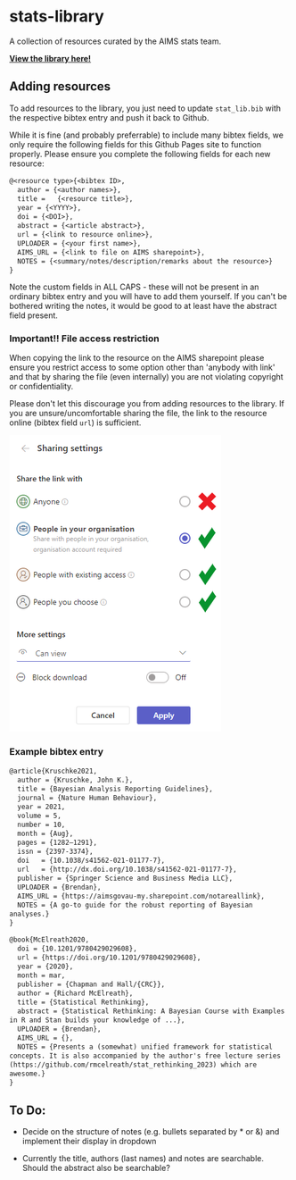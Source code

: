 # stats-library 

A collection of resources curated by the AIMS stats team.

[**View the library here!**](https://open-aims.github.io/stats-library/)



## Adding resources

To add resources to the library, you just need to update `stat_lib.bib` with the respective bibtex entry and push it back to Github. 

While it is fine (and probably preferrable) to include many bibtex fields, we only require the following fields for this Github Pages site to function properly. Please ensure you complete the following fields for each new resource:

```
@<resource type>{<bibtex ID>,
  author = {<author names>},
  title =	{<resource title>},
  year = {<YYYY>},
  doi =	{<DOI>},
  abstract = {<article abstract>},
  url =	{<link to resource online>},
  UPLOADER = {<your first name>}, 
  AIMS_URL = {<link to file on AIMS sharepoint>},
  NOTES = {<summary/notes/description/remarks about the resource>}
}
```

Note the custom fields in ALL CAPS - these will not be present in an ordinary bibtex entry and you will have to add them yourself. If you can't be bothered writing the notes, it would be good to at least have the abstract field present.

###  **Important!!** File access restriction

When copying the link to the resource on the AIMS sharepoint please ensure you restrict access to some option other than 'anybody with link' and that by sharing the file (even internally) you are not violating copyright or confidentiality. 

Please don't let this discourage you from adding resources to the library. If you are unsure/uncomfortable sharing the file, the link to the resource online (bibtex field `url`) is sufficient.

![](.resources/sharepoint_link_access.png)



### Example bibtex entry

```
@article{Kruschke2021,
  author = {Kruschke, John K.},
  title	= {Bayesian Analysis Reporting Guidelines},
  journal = {Nature Human Behaviour},
  year = 2021,
  volume = 5,
  number = 10,
  month	= {Aug},
  pages	= {1282–1291},
  issn = {2397-3374},
  doi	= {10.1038/s41562-021-01177-7},
  url	= {http://dx.doi.org/10.1038/s41562-021-01177-7},
  publisher = {Springer Science and Business Media LLC},
  UPLOADER = {Brendan},
  AIMS_URL = {https://aimsgovau-my.sharepoint.com/notareallink},
  NOTES = {A go-to guide for the robust reporting of Bayesian analyses.}
}
```

```
@book{McElreath2020,
  doi = {10.1201/9780429029608},
  url = {https://doi.org/10.1201/9780429029608},
  year = {2020},
  month = mar,
  publisher = {Chapman and Hall/{CRC}},
  author = {Richard McElreath},
  title = {Statistical Rethinking},
  abstract = {Statistical Rethinking: A Bayesian Course with Examples in R and Stan builds your knowledge of ...},
  UPLOADER = {Brendan},
  AIMS_URL = {},
  NOTES = {Presents a (somewhat) unified framework for statistical concepts. It is also accompanied by the author's free lecture series (https://github.com/rmcelreath/stat_rethinking_2023) which are awesome.}
}
```




## To Do: 

* Decide on the structure of notes (e.g. bullets separated by * or &) and implement their display in dropdown

* Currently the title, authors (last names) and notes are searchable. Should the abstract also be searchable?